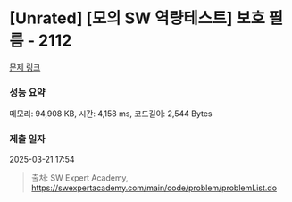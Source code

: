 # [Unrated] [모의 SW 역량테스트] 보호 필름 - 2112 

[문제 링크](https://swexpertacademy.com/main/code/problem/problemDetail.do?contestProbId=AV5V1SYKAaUDFAWu) 

### 성능 요약

메모리: 94,908 KB, 시간: 4,158 ms, 코드길이: 2,544 Bytes

### 제출 일자

2025-03-21 17:54



> 출처: SW Expert Academy, https://swexpertacademy.com/main/code/problem/problemList.do